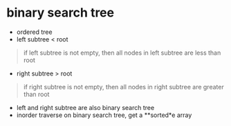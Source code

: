 # binary search tree

- ordered tree
- left subtree < root

> if left subtree is not empty, then all nodes in left subtree are less than root

- right subtree > root

> if right subtree is not empty, then all nodes in right subtree are greater than root

- left and right subtree are also binary search tree
- inorder traverse on binary search tree, get a **sorted*e array
